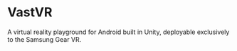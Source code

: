 # VastVR
A virtual reality playground for Android built in Unity, deployable exclusively to the Samsung Gear VR.

